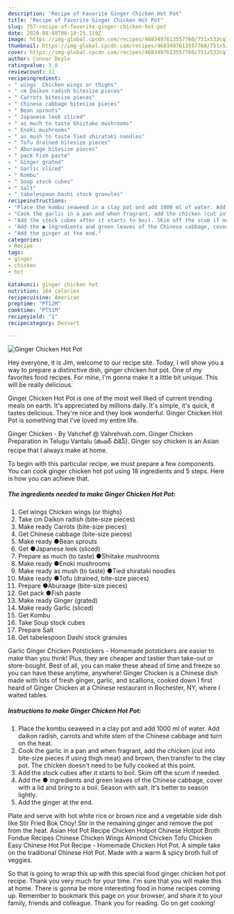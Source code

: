 ```yaml
---
description: "Recipe of Favorite Ginger Chicken Hot Pot"
title: "Recipe of Favorite Ginger Chicken Hot Pot"
slug: 757-recipe-of-favorite-ginger-chicken-hot-pot
date: 2020-08-08T06:18:25.119Z
image: https://img-global.cpcdn.com/recipes/4683497613557760/751x532cq70/ginger-chicken-hot-pot-recipe-main-photo.jpg
thumbnail: https://img-global.cpcdn.com/recipes/4683497613557760/751x532cq70/ginger-chicken-hot-pot-recipe-main-photo.jpg
cover: https://img-global.cpcdn.com/recipes/4683497613557760/751x532cq70/ginger-chicken-hot-pot-recipe-main-photo.jpg
author: Connor Doyle
ratingvalue: 3.8
reviewcount: 11
recipeingredient:
- " wings  Chicken wings or thighs"
- " cm Daikon radish bitesize pieces"
- " Carrots bitesize pieces"
- " Chinese cabbage bitesize pieces"
- " Bean sprouts"
- " Japanese leek sliced"
- " as much to taste Shiitake mushrooms"
- " Enoki mushrooms"
- " as mush to taste Tied shirataki noodles"
- " Tofu drained bitesize pieces"
- " Aburaage bitesize pieces"
- " pack Fish paste"
- " Ginger grated"
- " Garlic sliced"
- " Kombu"
- " Soup stock cubes"
- " Salt"
- " tabelespoon Dashi stock granules"
recipeinstructions:
- "Place the kombu seaweed in a clay pot and add 1000 ml of water. Add daikon radish, carrots and white stem of the Chinese cabbage and turn on the heat."
- "Cook the garlic in a pan and when fragrant, add the chicken (cut into bite-size pieces if using thigh meat) and brown, then transfer to the clay pot. The chicken doesn&#39;t need to be fully cooked at this point."
- "Add the stock cubes after it starts to boil. Skim off the scum if needed."
- "Add the ● ingredients and green leaves of the Chinese cabbage, cover with a lid and bring to a boil. Season with salt. It&#39;s better to season lightly."
- "Add the ginger at the end."
categories:
- Recipe
tags:
- ginger
- chicken
- hot

katakunci: ginger chicken hot 
nutrition: 164 calories
recipecuisine: American
preptime: "PT12M"
cooktime: "PT51M"
recipeyield: "1"
recipecategory: Dessert

---
```



![Ginger Chicken Hot Pot](https://img-global.cpcdn.com/recipes/4683497613557760/751x532cq70/ginger-chicken-hot-pot-recipe-main-photo.jpg)

Hey everyone, it is Jim, welcome to our recipe site. Today, I will show you a way to prepare a distinctive dish, ginger chicken hot pot. One of my favorites food recipes. For mine, I'm gonna make it a little bit unique. This will be really delicious.

Ginger Chicken Hot Pot is one of the most well liked of current trending meals on earth. It's appreciated by millions daily. It's simple, it's quick, it tastes delicious. They're nice and they look wonderful. Ginger Chicken Hot Pot is something that I've loved my entire life.

Ginger Chicken - By Vahchef @ Vahrehvah.com. Ginger Chicken Preparation in Telugu Vantalu (జింజర్ చికెన్). Ginger soy chicken is an Asian recipe that I always make at home.


To begin with this particular recipe, we must prepare a few components. You can cook ginger chicken hot pot using 18 ingredients and 5 steps. Here is how you can achieve that.

<!--inarticleads1-->

##### The ingredients needed to make Ginger Chicken Hot Pot:

1. Get  wings  Chicken wings (or thighs)
1. Take  cm Daikon radish (bite-size pieces)
1. Make ready  Carrots (bite-size pieces)
1. Get  Chinese cabbage (bite-size pieces)
1. Make ready  ●Bean sprouts
1. Get  ●Japanese leek (sliced)
1. Prepare  as much (to taste) ●Shiitake mushrooms
1. Make ready  ●Enoki mushrooms
1. Make ready  as mush (to taste) ●Tied shirataki noodles
1. Make ready  ●Tofu (drained, bite-size pieces)
1. Prepare  ●Aburaage (bite-size pieces)
1. Get  pack ●Fish paste
1. Make ready  Ginger (grated)
1. Make ready  Garlic (sliced)
1. Get  Kombu
1. Take  Soup stock cubes
1. Prepare  Salt
1. Get  tabelespoon Dashi stock granules


Garlic Ginger Chicken Potstickers - Homemade potstickers are easier to make than you think! Plus, they are cheaper and tastier than take-out or store-bought. Best of all, you can make these ahead of time and freeze so you can have these anytime, anywhere! Ginger Chicken is a Chinese dish made with lots of fresh ginger, garlic, and scallions, cooked down I first heard of Ginger Chicken at a Chinese restaurant in Rochester, NY, where I waited tables. 

<!--inarticleads2-->

##### Instructions to make Ginger Chicken Hot Pot:

1. Place the kombu seaweed in a clay pot and add 1000 ml of water. Add daikon radish, carrots and white stem of the Chinese cabbage and turn on the heat.
1. Cook the garlic in a pan and when fragrant, add the chicken (cut into bite-size pieces if using thigh meat) and brown, then transfer to the clay pot. The chicken doesn&#39;t need to be fully cooked at this point.
1. Add the stock cubes after it starts to boil. Skim off the scum if needed.
1. Add the ● ingredients and green leaves of the Chinese cabbage, cover with a lid and bring to a boil. Season with salt. It&#39;s better to season lightly.
1. Add the ginger at the end.


Plate and serve with hot white rice or brown rice and a vegetable side dish like Stir Fried Bok Choy! Stir in the remaining ginger and remove the pot from the heat. Asian Hot Pot Recipe Chicken Hotpot Chinese Hotpot Broth Fondue Recipes Chinese Chicken Wings Almond Chicken Tofu Chicken Easy Chinese Hot Pot Recipe - Homemade Chicken Hot Pot. A simple take on the traditional Chinese Hot Pot. Made with a warm &amp; spicy broth full of veggies. 

So that is going to wrap this up with this special food ginger chicken hot pot recipe. Thank you very much for your time. I'm sure that you will make this at home. There is gonna be more interesting food in home recipes coming up. Remember to bookmark this page on your browser, and share it to your family, friends and colleague. Thank you for reading. Go on get cooking!
